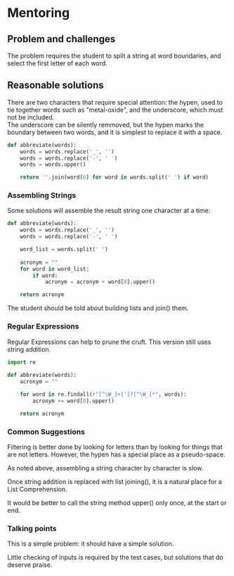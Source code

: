 # Mentoring

## Problem and challenges

The problem requires the student to split a string at word boundaries,
and select the first letter of each word.

## Reasonable solutions

There are two characters that require special attention: 
the hypen, used to tie together words such as "metal-oxide", 
and the underscore, which must not be included.  
The underscore can be silently remmoved, but the hypen marks 
the boundary between two words, and it is simplest to replace 
it with a space.

```python
def abbreviate(words):
    words = words.replace('_', '')
    words = words.replace('-', ' ')
    words = words.upper()

    return ''.join(word[0] for word in words.split(' ') if word)
```

### Assembling Strings

Some solutions will assemble the result string one character at a time:

```python
def abbreviate(words):
    words = words.replace('_', '')
    words = words.replace('-', ' ')

    word_list = words.split(' ')
    
    acronym = ""
    for word in word_list:
        if word:
            acronym = acronym + word[0].upper()

    return acronym
```

The student should be told about building lists and join() them.

### Regular Expressions

Regular Expressions can help to prune the cruft.
This version still uses string addition.

```python
import re
  
def abbreviate(words):
    acronym = ""

    for word in re.findall(r"[^\W_]+[']?[^\W_]*", words):
        acronym += word[0].upper()

    return acronym
```

### Common Suggestions

Filtering is better done by looking for letters than by looking 
for things that are not letters. However, the hypen has a
special place as a pseudo-space.  

As noted above, assembling a string character by character is slow.

Once string addition is replaced with list joining(), it
is a natural place for a List Comprehension.

It would be better to call the string method upper() only once, 
at the start or end.

### Talking points

This is a simple problem: it should have a simple solution.

Little checking of inputs is required by the test cases, 
but solutions that do deserve praise.
